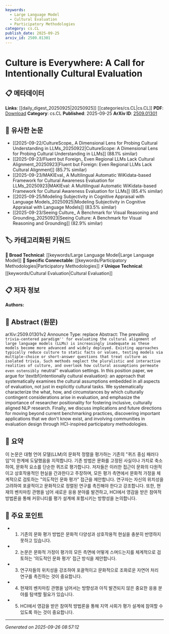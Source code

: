 ```yaml
---
keywords:
  - Large Language Model
  - Cultural Evaluation
  - Participatory Methodologies
category: cs.CL
publish_date: 2025-09-25
arxiv_id: 2509.01301
---
```


<!-- KEYWORD_LINKING_METADATA:
{
  "processed_timestamp": "2025-09-26T08:57:12.047656",
  "vocabulary_version": "1.0",
  "selected_keywords": [
    "Large Language Model",
    "Cultural Evaluation",
    "Participatory Methodologies"
  ],
  "rejected_keywords": [],
  "similarity_scores": {
    "Large Language Model": 0.85,
    "Cultural Evaluation": 0.7,
    "Participatory Methodologies": 0.78
  },
  "extraction_method": "AI_prompt_based",
  "budget_applied": true,
  "candidates_json": {
    "candidates": [
      {
        "surface": "Large Language Models",
        "canonical": "Large Language Model",
        "aliases": [
          "LLM",
          "LLMs"
        ],
        "category": "broad_technical",
        "rationale": "Central to the paper's discussion on cultural evaluation, linking to existing research on LLMs.",
        "novelty_score": 0.3,
        "connectivity_score": 0.9,
        "specificity_score": 0.65,
        "link_intent_score": 0.85
      },
      {
        "surface": "Cultural Evaluation",
        "canonical": "Cultural Evaluation",
        "aliases": [
          "Culturally Aligned Evaluation"
        ],
        "category": "unique_technical",
        "rationale": "Introduces a novel approach to evaluating models with cultural considerations, enhancing specificity.",
        "novelty_score": 0.75,
        "connectivity_score": 0.6,
        "specificity_score": 0.8,
        "link_intent_score": 0.7
      },
      {
        "surface": "Participatory Methodologies",
        "canonical": "Participatory Methodologies",
        "aliases": [
          "HCI-inspired Participatory Design"
        ],
        "category": "specific_connectable",
        "rationale": "Links to interdisciplinary research involving community engagement in evaluation design.",
        "novelty_score": 0.65,
        "connectivity_score": 0.7,
        "specificity_score": 0.75,
        "link_intent_score": 0.78
      }
    ],
    "ban_list_suggestions": [
      "trivia-centered paradigm",
      "neutral evaluation settings",
      "researcher positionality"
    ]
  },
  "decisions": [
    {
      "candidate_surface": "Large Language Models",
      "resolved_canonical": "Large Language Model",
      "decision": "linked",
      "scores": {
        "novelty": 0.3,
        "connectivity": 0.9,
        "specificity": 0.65,
        "link_intent": 0.85
      }
    },
    {
      "candidate_surface": "Cultural Evaluation",
      "resolved_canonical": "Cultural Evaluation",
      "decision": "linked",
      "scores": {
        "novelty": 0.75,
        "connectivity": 0.6,
        "specificity": 0.8,
        "link_intent": 0.7
      }
    },
    {
      "candidate_surface": "Participatory Methodologies",
      "resolved_canonical": "Participatory Methodologies",
      "decision": "linked",
      "scores": {
        "novelty": 0.65,
        "connectivity": 0.7,
        "specificity": 0.75,
        "link_intent": 0.78
      }
    }
  ]
}
-->

# Culture is Everywhere: A Call for Intentionally Cultural Evaluation

## 📋 메타데이터

**Links**: [[daily_digest_20250925|20250925]] [[categories/cs.CL|cs.CL]]
**PDF**: [Download](https://arxiv.org/pdf/2509.01301.pdf)
**Category**: cs.CL
**Published**: 2025-09-25
**ArXiv ID**: [2509.01301](https://arxiv.org/abs/2509.01301)

## 🔗 유사한 논문
- [[2025-09-22/CultureScope_ A Dimensional Lens for Probing Cultural Understanding in LLMs_20250922|CultureScope: A Dimensional Lens for Probing Cultural Understanding in LLMs]] (88.1% similar)
- [[2025-09-23/Fluent but Foreign_ Even Regional LLMs Lack Cultural Alignment_20250923|Fluent but Foreign: Even Regional LLMs Lack Cultural Alignment]] (85.7% similar)
- [[2025-09-23/MAKIEval_ A Multilingual Automatic WiKidata-based Framework for Cultural Awareness Evaluation for LLMs_20250923|MAKIEval: A Multilingual Automatic WiKidata-based Framework for Cultural Awareness Evaluation for LLMs]] (85.4% similar)
- [[2025-09-25/Modeling Subjectivity in Cognitive Appraisal with Language Models_20250925|Modeling Subjectivity in Cognitive Appraisal with Language Models]] (83.5% similar)
- [[2025-09-23/Seeing Culture_ A Benchmark for Visual Reasoning and Grounding_20250923|Seeing Culture: A Benchmark for Visual Reasoning and Grounding]] (82.9% similar)

## 🏷️ 카테고리화된 키워드
**🧠 Broad Technical**: [[keywords/Large Language Model|Large Language Model]]
**🔗 Specific Connectable**: [[keywords/Participatory Methodologies|Participatory Methodologies]]
**⚡ Unique Technical**: [[keywords/Cultural Evaluation|Cultural Evaluation]]

## 📋 저자 정보

**Authors:** 

## 📄 Abstract (원문)

arXiv:2509.01301v2 Announce Type: replace 
Abstract: The prevailing ``trivia-centered paradigm'' for evaluating the cultural alignment of large language models (LLMs) is increasingly inadequate as these models become more advanced and widely deployed. Existing approaches typically reduce culture to static facts or values, testing models via multiple-choice or short-answer questions that treat culture as isolated trivia. Such methods neglect the pluralistic and interactive realities of culture, and overlook how cultural assumptions permeate even ostensibly ``neutral'' evaluation settings. In this position paper, we argue for \textbf{intentionally cultural evaluation}: an approach that systematically examines the cultural assumptions embedded in all aspects of evaluation, not just in explicitly cultural tasks. We systematically characterize the what, how, and circumstances by which culturally contingent considerations arise in evaluation, and emphasize the importance of researcher positionality for fostering inclusive, culturally aligned NLP research. Finally, we discuss implications and future directions for moving beyond current benchmarking practices, discovering important applications that we don't know exist, and involving communities in evaluation design through HCI-inspired participatory methodologies.

## 📝 요약

이 논문은 대형 언어 모델(LLM)의 문화적 정렬을 평가하는 기존의 "퀴즈 중심 패러다임"이 한계에 도달했음을 지적합니다. 기존 방법은 문화를 고정된 사실이나 가치로 축소하여, 문화적 요소를 단순한 퀴즈로 평가합니다. 저자들은 이러한 접근이 문화의 다원적이고 상호작용적인 현실을 간과한다고 주장하며, 모든 평가 측면에서 문화적 가정을 체계적으로 검토하는 "의도적인 문화 평가" 접근을 제안합니다. 연구자는 자신의 위치성을 고려하여 포괄적이고 문화적으로 정렬된 연구를 촉진해야 한다고 강조합니다. 또한, 현재의 벤치마킹 관행을 넘어 새로운 응용 분야를 발견하고, HCI에서 영감을 받은 참여적 방법론을 통해 커뮤니티를 평가 설계에 포함시키는 방향성을 논의합니다.

## 🎯 주요 포인트

- 1. 기존의 문화 평가 방법은 문화적 다양성과 상호작용적 현실을 충분히 반영하지 못하고 있습니다.
- 2. 논문은 문화적 가정이 평가의 모든 측면에 어떻게 스며드는지를 체계적으로 검토하는 '의도적인 문화 평가' 접근 방식을 제안합니다.
- 3. 연구자들의 위치성을 강조하여 포괄적이고 문화적으로 조화로운 자연어 처리 연구를 촉진하는 것이 중요합니다.
- 4. 현재의 벤치마킹 관행을 넘어서는 방향성과 아직 발견되지 않은 중요한 응용 분야를 탐색할 필요가 있습니다.
- 5. HCI에서 영감을 받은 참여적 방법론을 통해 지역 사회가 평가 설계에 참여할 수 있도록 하는 것이 중요합니다.


---

*Generated on 2025-09-26 08:57:12*